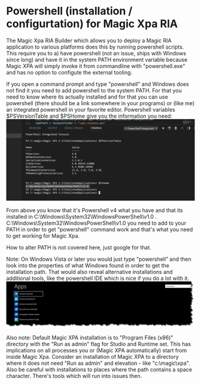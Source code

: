 # Powershell (installation / configurtation) for Magic Xpa RIA
The Magic Xpa RIA Builder which allows you to deploy a Magic RIA application to various platforms does this by running powershell scripts. This require you to a) have powershell (not an issue, ships with Windows since long) and have it in the system PATH environment variable because Magic XPA will simply invoke it from commandline with "powershell.exe" and has no option to configute the external tooling.  

If you open a command prompt and type "powershell" and Windows does not find it you need to add powershell to the system PATH. For that you need to know where its actually installed and for that you can use powershell (there should be a link somewhere in your programs) or (like me) an integrated powershell in your favorite editor. Powershell variables $PSVersionTable and $PSHome give you the information you need: 
![Installinf powershell](powershell_installation_prop.png)

From above you know that it's Powershell v4 what you have and that its installed in C:\Windows\System32\WindowsPowerShell\v1.0 . C:\Windows\System32\WindowsPowerShell\v1.0 you need to add to your PATH in order to get "powershell" command work and that's what you need to get working for Magic Xpa.  

How to alter PATH is not covered here, just google for that.  

Note: On Windows Vista or later you would just type "powershell" and then look into the properties of what Windows found in order to get the installation path. That would also reveal alternative installations and additional tools, like the powershell IDE which is nice if you do a lot with it.
![Powershell Apps](powershell_apps.png)

Also note: Default Magic XPA installation is to "Program Files (x86)" directory with the "Run as admin" flag for Studio and Runtime set. This has implications on all processes you or (Magic XPA automatically) start from inside Magic Xpa. Consider an installation of Magic XPA to a directory where it does not need "Run as admin" and elevation - like "c:\magic\xpa". Also be careful with installations to places where the path contains a space character. There's tools which will run into issues then.
